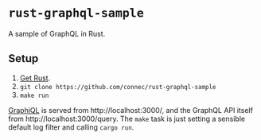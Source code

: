 # `rust-graphql-sample`

A sample of GraphQL in Rust.

## Setup

1. [Get Rust](https://rustup.rs/).
2. `git clone https://github.com/connec/rust-graphql-sample`
3. `make run`

[GraphiQL](https://github.com/graphql/graphiql) is served from http://localhost:3000/, and the GraphQL API itself from http://localhost:3000/query.
The `make` task is just setting a sensible default log filter and calling `cargo run`.
